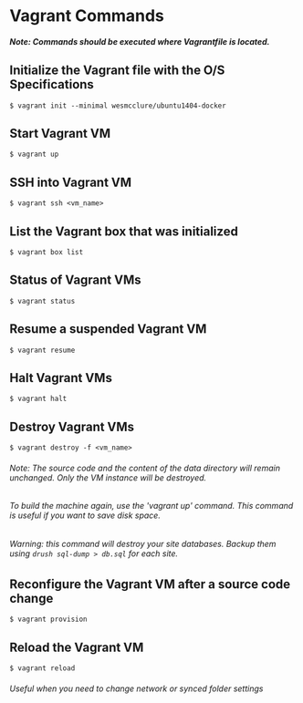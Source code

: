 # Vagrant Commands
##### Note: Commands should be executed where Vagrantfile is located.

## Initialize the Vagrant file with the O/S Specifications

    $ vagrant init --minimal wesmcclure/ubuntu1404-docker

## Start Vagrant VM

    $ vagrant up

## SSH into Vagrant VM

    $ vagrant ssh <vm_name>

## List the Vagrant box that was initialized

    $ vagrant box list

## Status of Vagrant VMs

    $ vagrant status

## Resume a suspended Vagrant VM

    $ vagrant resume

## Halt Vagrant VMs

    $ vagrant halt

## Destroy Vagrant VMs

    $ vagrant destroy -f <vm_name>

###### Note: The source code and the content of the data directory will remain unchanged. Only the VM instance will be destroyed.
######  To build the machine again, use the 'vagrant up' command. This command is useful if you want to save disk space.
###### Warning: this command will destroy your site databases. Backup them using `drush sql-dump > db.sql` for each site.

## Reconfigure the Vagrant VM after a source code change

    $ vagrant provision

## Reload the Vagrant VM

    $ vagrant reload

###### Useful when you need to change network or synced folder settings
<!--stackedit_data:
eyJoaXN0b3J5IjpbLTYxNjM0NDAwOSwtMTY4NDk2MjA2Ml19
-->